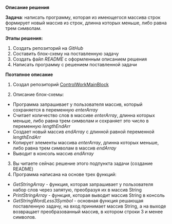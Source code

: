 **Описание решения**

**Задача**: написать программу, которая из имеющегося массива строк
формирует новый массив из строк, длинна которых меньше, либо равна трем символам.

**Этапы решения:**
1. Создать репозиторий на *GitHub*
2. Составить блок-схему на поставленную задачу
3. Создать файл *README* с оформленным описанием решения
4. Написать программу с решением поставленной задачи

**Поэтапное описание**

1. Создал репозиторий [ControlWorkMainBlock
](https://github.com/AlexanderTsaricov/ControlWorkMainBlock)

2. Описание блок-схемы:
 * Программа запрашивает у пользователя массив, который сохраняется в переменную  *enterArray*
 * Считает количество слов в массиве *enterArray*, длинна которых меньше, либо равна трем символам и сохраняет это число в переменную *lengthEndArr*
 * Создает новый массив *endArray* с длинной равной переменной *lengthEndArr*
 * Копирует элементы массива *enterArray*, длинна которых меньше, либо равна трем символам в массив *endArray*
 * Выводит в консоль массив *endArray*

 3. Вы читаете сейчас решение этого подпункта задачи (создание README)
 4. Программа написана на основе трех функций:
 * *GetStringArray* - функция, которая запрашивает у пользователя набор слов через запятую, преобразуя их в массив String
 * *PrintStringArray* - функция, которая выводит массив String в консоль
 * *GetStringWordLess3Symbol* - основная функция решающая поставленную задачу, на вход принимает массив String, а на выходе возвращает преобразованный массив, в котором строки 3 и менее символов.

